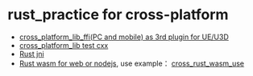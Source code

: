 # rust_practice for cross-platform
- [cross_platform_lib_ffi(PC and mobile) as 3rd plugin for UE/U3D ](https://github.com/smallverse/rust_practice/tree/main/cross_platform_lib_ffi)
- [cross_platform_lib test cxx ](https://github.com/smallverse/rust_practice/tree/main/cross_platform_lib)
- [Rust jni](https://github.com/smallverse/rust_practice/tree/main/cross_platform_lib_jni)
- [Rust wasm for web or nodejs](https://github.com/smallverse/rust_practice/tree/main/cross_rust_wasm), use example： [cross_rust_wasm_use](https://github.com/smallverse/cross_rust_wasm_use)
